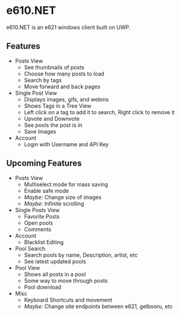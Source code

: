 # e610.NET
e610.NET is an e621 windows client built on UWP.

## Features
* Posts View
	* See thumbnails of posts
	* Choose how many posts to load
	* Search by tags
	* Move forward and back pages
* Single Post View
	* Displays images, gifs, and webms
	* Shows Tags in a Tree View
	* Left click on a tag to add it to search, Right click to remove it
	* Upvote and Downvote
	* See pools the post is in
	* Save Images
* Account
	* Login with Username and API Key
	
## Upcoming Features
* Posts View
	* Multiselect mode for mass saving
	* Enable safe mode
	* *Maybe:* Change size of images
	* *Maybe:* Infinite scrolling
* Single Posts View
	* Favorite Posts
	* Open pools
	* Comments
* Account
	* Blacklist Editing
* Pool Search
	* Search pools by name, Description, artist, etc
	* See latest updated pools
* Pool View
	* Shows all posts in a pool
	* Some way to move through posts
	* Pool download
* Misc
	* Keyboard Shortcuts and movement
	* *Maybe:* Change site endpoints between e621, gelbooru, etc
	
